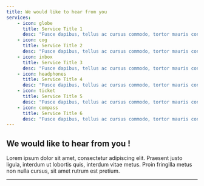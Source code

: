 ```yaml
---
title: We would like to hear from you
services:
    - icon: globe
      title: Service Title 1
      desc: "Fusce dapibus, tellus ac cursus commodo, tortor mauris condimentum nibh, ut fermentum massa justo sit amet risus. Vivamus sagittis lacus vel augue laoreet rutrum faucibus dolor auctor. Sed posuere consectetur est at lobortis. Cras mattis consectetur purus sit amet fermentum. Cum sociis natoque penatibus et magnis dis parturient montes, nascetur ridiculus mus. Cras mattis consectetur purus sit amet fermentum."
    - icon: cog
      title: Service Title 2
      desc: "Fusce dapibus, tellus ac cursus commodo, tortor mauris condimentum nibh, ut fermentum massa justo sit amet risus. Vivamus sagittis lacus vel augue laoreet rutrum faucibus dolor auctor. Sed posuere consectetur est at lobortis. Cras mattis consectetur purus sit amet fermentum. Cum sociis natoque penatibus et magnis dis parturient montes, nascetur ridiculus mus. Cras mattis consectetur purus sit amet fermentum."
    - icon: inbox
      title: Service Title 3
      desc: "Fusce dapibus, tellus ac cursus commodo, tortor mauris condimentum nibh, ut fermentum massa justo sit amet risus. Vivamus sagittis lacus vel augue laoreet rutrum faucibus dolor auctor. Sed posuere consectetur est at lobortis. Cras mattis consectetur purus sit amet fermentum. Cum sociis natoque penatibus et magnis dis parturient montes, nascetur ridiculus mus. Cras mattis consectetur purus sit amet fermentum."
    - icon: headphones
      title: Service Title 4
      desc: "Fusce dapibus, tellus ac cursus commodo, tortor mauris condimentum nibh, ut fermentum massa justo sit amet risus. Vivamus sagittis lacus vel augue laoreet rutrum faucibus dolor auctor. Sed posuere consectetur est at lobortis. Cras mattis consectetur purus sit amet fermentum. Cum sociis natoque penatibus et magnis dis parturient montes, nascetur ridiculus mus. Cras mattis consectetur purus sit amet fermentum."
    - icon: ticket
      title: Service Title 5
      desc: "Fusce dapibus, tellus ac cursus commodo, tortor mauris condimentum nibh, ut fermentum massa justo sit amet risus. Vivamus sagittis lacus vel augue laoreet rutrum faucibus dolor auctor. Sed posuere consectetur est at lobortis. Cras mattis consectetur purus sit amet fermentum. Cum sociis natoque penatibus et magnis dis parturient montes, nascetur ridiculus mus. Cras mattis consectetur purus sit amet fermentum."  
    - icon: compass
      title: Service Title 6
      desc: "Fusce dapibus, tellus ac cursus commodo, tortor mauris condimentum nibh, ut fermentum massa justo sit amet risus. Vivamus sagittis lacus vel augue laoreet rutrum faucibus dolor auctor. Sed posuere consectetur est at lobortis. Cras mattis consectetur purus sit amet fermentum. Cum sociis natoque penatibus et magnis dis parturient montes, nascetur ridiculus mus. Cras mattis consectetur purus sit amet fermentum."    
---
```


## We would like to hear from you !

Lorem ipsum dolor sit amet, consectetur adipiscing elit. Praesent justo ligula, interdum ut lobortis quis, interdum vitae metus. Proin fringilla metus non nulla cursus, sit amet rutrum est pretium.



---
